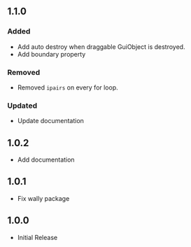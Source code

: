 ## 1.1.0

### Added

- Add auto destroy when draggable GuiObject is destroyed.
- Add boundary property

### Removed

- Removed `ipairs` on every for loop.

### Updated

- Update documentation

## 1.0.2

- Add documentation

## 1.0.1

- Fix wally package

## 1.0.0

- Initial Release
